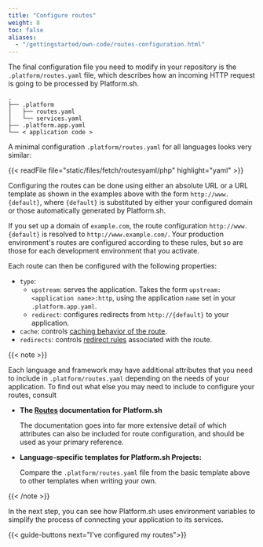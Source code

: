 ```yaml
---
title: "Configure routes"
weight: 8
toc: false
aliases:
  - "/gettingstarted/own-code/routes-configuration.html"
---
```


The final configuration file you need to modify in your repository is the `.platform/routes.yaml` file,
which describes how an incoming HTTP request is going to be processed by Platform.sh.

```text
.
├── .platform
│   ├── routes.yaml
│   └── services.yaml
├── .platform.app.yaml
└── < application code >
```

A minimal configuration `.platform/routes.yaml` for all languages looks very similar:

{{< readFile file="static/files/fetch/routesyaml/php" highlight="yaml" >}}

Configuring the routes can be done using either an absolute URL
or a URL template as shown in the examples above with the form `http://www.{default}`,
where `{default}` is substituted by either your configured domain or those automatically generated by Platform.sh.

If you set up a domain of `example.com`,
the route configuration `http://www.{default}` is resolved to `http://www.example.com/`.
Your production environment's routes are configured according to these rules,
but so are those for each development environment that you activate.

Each route can then be configured with the following properties:

  * `type`:
      * `upstream`: serves the application. Takes the form `upstream: <application name>:http`,
        using the application `name` set in your `.platform.app.yaml`.
      * `redirect`: configures redirects from `http://{default}` to your application.
  * `cache`: controls [caching behavior of the route](/configuration/routes/cache.md).
  * `redirects`: controls [redirect rules](/configuration/routes/redirects.md) associated with the route.

{{< note >}}

Each language and framework may have additional attributes
that you need to include in `.platform/routes.yaml` depending on the needs of your application.
To find out what else you may need to include to configure your routes, consult

* **The [Routes](/configuration/routes/_index.md) documentation for Platform.sh**

  The documentation goes into far more extensive detail of which attributes can also be included for route configuration,
  and should be used as your primary reference.

* **Language-specific templates for Platform.sh Projects:**

  Compare the `.platform/routes.yaml` file from the basic template above to other templates when writing your own.

{{< /note >}}

In the next step,
you can see how Platform.sh uses environment variables to simplify the process of connecting your application to its services.

{{< guide-buttons next="I've configured my routes">}}
